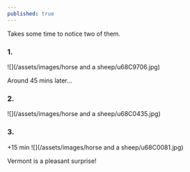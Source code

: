 ```yaml
---
published: true
---
```

Takes some time to notice two of them.
### 1.
![](/assets/images/horse and a sheep/u68C9706.jpg)

Around 45 mins later...
<!-- more --> 
###  2.
![](/assets/images/horse and a sheep/u68C0435.jpg)

### 3.
+15 min
![](/assets/images/horse and a sheep/u68C0081.jpg)

Vermont is a pleasant surprise!

